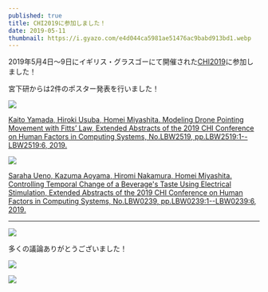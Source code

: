 ```yaml
---
published: true
title: CHI2019に参加しました！
date: 2019-05-11
thumbnail: https://i.gyazo.com/e4d044ca5981ae51476ac9babd913bd1.webp
---
```

2019年5月4日～9日にイギリス・グラスゴーにて開催された[CHI2019](https://chi2019.acm.org/)に参加しました！

宮下研からは2件のポスター発表を行いました！

![](https://i.gyazo.com/e4d044ca5981ae51476ac9babd913bd1.webp)

[Kaito Yamada, Hiroki Usuba, Homei Miyashita. Modeling Drone Pointing Movement with Fitts’ Law, Extended Abstracts of the 2019 CHI Conference on Human Factors in Computing Systems, No.LBW2519, pp.LBW2519:1--LBW2519:6, 2019.](https://research.miyashita.com/papers/I37)

![](https://lh3.googleusercontent.com/-CzUPDBsz9Z0/XN5b1tqTvbI/AAAAAAAAOX8/vlwUeEiaqZc1FDXI-e1jkJXk5MtPX3ECACE0YBhgL/IMG_20190508_103222.jpg)

[Saraha Ueno, Kazuma Aoyama, Hiromi Nakamura, Homei Miyashita. Controlling Temporal Change of a Beverage's Taste Using Electrical Stimulation, Extended Abstracts of the 2019 CHI Conference on Human Factors in Computing Systems, No.LBW0239, pp.LBW0239:1--LBW0239:6, 2019.](https://research.miyashita.com/papers/I36)

- - -

![](https://lh3.googleusercontent.com/-VdeuU2Av3Gg/XN5fQi_LRlI/AAAAAAAAOYw/VO4HCkDKZJo_954cov1xadawLYvlgndMACE0YBhgL/ScreenShot%2B39.png)

多くの議論ありがとうございました！

![](https://lh3.googleusercontent.com/-o2-6nq5XdLs/XN5b3dZHIJI/AAAAAAAAOX8/AcF1rVyvf1Md_OSmrNNaeAswNRLGUestwCE0YBhgL/IMG_20190509_173223.jpg)

![](https://lh3.googleusercontent.com/-8D5twdXEQgg/XN5bu6xFhAI/AAAAAAAAOX8/fXV8e4SWKlApy2yw4a7ag8PU_am_GkZ4ACE0YBhgL/i55rg-t44yc.gif)
